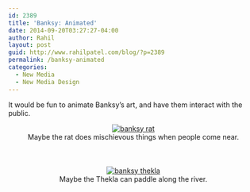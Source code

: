 ```yaml
---
id: 2389
title: 'Banksy: Animated'
date: 2014-09-20T03:27:27-04:00
author: Rahil
layout: post
guid: http://www.rahilpatel.com/blog/?p=2389
permalink: /banksy-animated
categories:
  - New Media
  - New Media Design
---
```

It would be fun to animate Banksy&#8217;s art, and have them interact with the public.

<div style="text-align: center;">
  <a href="http://www.rahilpatel.com/blog/wp-content/uploads/2014/09/banksy-rat.svg"><img class="alignnone size-large wp-image-2390" src="http://www.rahilpatel.com/blog/wp-content/uploads/2014/09/banksy-rat.svg" alt="banksy rat" /></a><br /> Maybe the rat does mischievous things when people come near.<br /> &nbsp;<br /> &nbsp;<br /> &nbsp;<br /> <a href="http://www.rahilpatel.com/blog/wp-content/uploads/2014/09/bankst-animated.svg"><img class="alignnone size-large wp-image-2391" src="http://www.rahilpatel.com/blog/wp-content/uploads/2014/09/banksy-thekla.svg" alt="banksy thekla" /></a><br /> Maybe the Thekla can paddle along the river.</p>
</div>